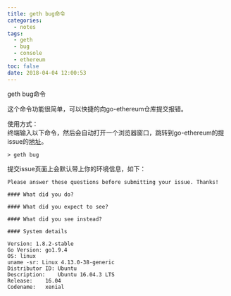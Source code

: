 ```yaml
---
title: geth bug命令
categories:
  - notes
tags:
  - geth
  - bug
  - console
  - ethereum
toc: false
date: 2018-04-04 12:00:53
---
```


geth bug命令


<!-- more -->

这个命令功能很简单，可以快捷的向go-ethereum仓库提交报错。  

使用方式：  
终端输入以下命令，然后会自动打开一个浏览器窗口，跳转到go-ethereum的提issue的[地址](https://github.com/ethereum/go-ethereum/issues/new?body=Please+answer+these+questions+before+submitting+your+issue.+Thanks%21%0A%0A%23%23%23%23+What+did+you+do%3F%0A+%0A%23%23%23%23+What+did+you+expect+to+see%3F%0A+%0A%23%23%23%23+What+did+you+see+instead%3F%0A+%0A%23%23%23%23+System+details%0A%0AVersion%3A+1.8.2-stable%0AGo+Version%3A+go1.9.4%0AOS%3A+linux%0Auname+-sr%3A+Linux+4.13.0-38-generic%0ADistributor+ID%3A%09Ubuntu%0ADescription%3A%09Ubuntu+16.04.3+LTS%0ARelease%3A%0916.04%0ACodename%3A%09xenial%0A)。
```
> geth bug
```

提交issue页面上会默认带上你的环境信息，如下：

```
Please answer these questions before submitting your issue. Thanks!

#### What did you do?

#### What did you expect to see?

#### What did you see instead?

#### System details

Version: 1.8.2-stable
Go Version: go1.9.4
OS: linux
uname -sr: Linux 4.13.0-38-generic
Distributor ID:	Ubuntu
Description:	Ubuntu 16.04.3 LTS
Release:	16.04
Codename:	xenial
```
